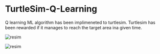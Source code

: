 # TurtleSim-Q-Learning
Q learning ML algorithm has been implimeneted to turtlesim. Turtlesim has been rewarded if it manages to reach the target area ina  given time. 

![resim](https://github.com/AlpMercan/TurtleSim-Q-Learning/assets/112685013/f922f28f-e20f-4e56-b975-5a2dd92617c2)

![resim](https://github.com/AlpMercan/TurtleSim-Q-Learning/assets/112685013/062e9ec3-9987-4449-bd40-8c76fd98e2e5)

